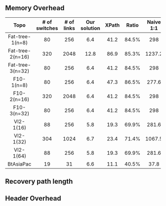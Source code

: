 ## Memory Overhead
| Topo | # of switches | # of links | Our solution | XPath | Ratio | Naive 1:1 | Ratio |
| :----: | :----: | :----: | :----: | :----: | :----: | :----: | :----: |
| Fat-tree-1(n=8)  | 80 | 256 | 6.4 | 41.2 | 84.5% | 298 | 97.9% |
| Fat-tree-2(n=16)  | 320 | 2048 | 12.8 | 86.9 | 85.3% | 1237.2 | 99.0% |
| Fat-tree-3(n=32)  | 80 | 256 | 6.4 | 41.2 | 84.5% | 298 | 97.9% |
| F10-1(n=8)  | 80 | 256 | 6.4 | 47.3 | 86.5% | 277.6 | 97.7% |
| F10-2(n=16)  | 320 | 2048 | 6.4 | 41.2 | 84.5% | 298 | 97.9% |
| F10-3(n=32)  | 80 | 256 | 6.4 | 41.2 | 84.5% | 298 | 97.9% |
| Vl2-1(16)  | 88 | 256 | 5.8 | 19.3 | 69.9% | 281.6 | 97.9% |
| Vl2-1(32)  | 304 | 1024 | 6.7 | 23.4 | 71.4% | 1067.5 | 99.4% |
| Vl2-1(64)  | 88 | 256 | 5.8 | 19.3 | 69.9% | 281.6 | 97.9% |
| BtAsiaPac  | 19 | 31 | 6.6 | 11.1 | 40.5% | 37.8 | 82.5% |

## Recovery path length

## Header Overhead